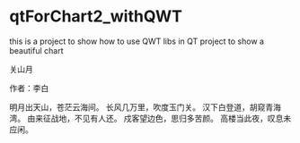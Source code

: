 # qtForChart2_withQWT
this is a project to show how to use QWT libs in QT project to show a beautiful chart


关山月

作者：李白

明月出天山，苍茫云海间。 
长风几万里，吹度玉门关。 
汉下白登道，胡窥青海湾。 
由来征战地，不见有人还。 
戍客望边色，思归多苦颜。 
高楼当此夜，叹息未应闲。

